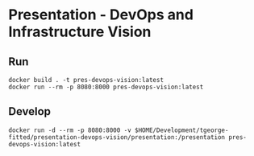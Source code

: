 # Presentation - DevOps and Infrastructure Vision

## Run

    docker build . -t pres-devops-vision:latest
    docker run --rm -p 8080:8000 pres-devops-vision:latest

## Develop

    docker run -d --rm -p 8080:8000 -v $HOME/Development/tgeorge-fitted/presentation-devops-vision/presentation:/presentation pres-devops-vision:latest

